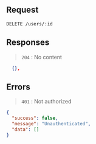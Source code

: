 ## Request

`DELETE /users/:id`

## Responses

> `204` : No content

```json
  {},
```

## Errors

> `401` : Not authorized

```json
{
  "success": false,
  "message": "Unauthenticated",
  "data": []
}
```
